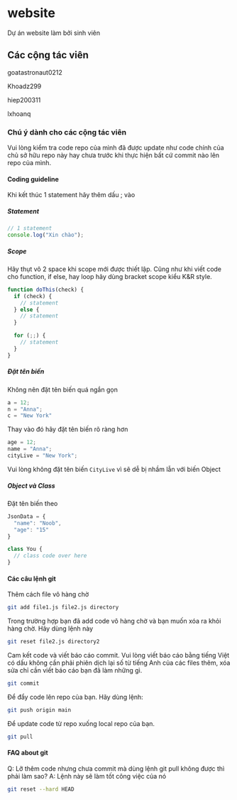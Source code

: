 # website

Dự án website làm bởi sinh viên

## Các cộng tác viên

goatastronaut0212

Khoadz299

hiep200311

lxhoanq

### Chú ý dành cho các cộng tác viên

Vui lòng kiểm tra code repo của mình đã được update như code chính của chủ sở
hữu repo này hay chưa trước khi thực hiện bất cứ commit nào lên repo của mình.

#### Coding guideline

Khi kết thúc 1 statement hãy thêm dấu ; vào

##### Statement

```js
// 1 statement
console.log("Xin chào");
```

##### Scope

Hãy thụt vô 2 space khi scope mới được thiết lập. Cũng như khi viết code cho
function, if else, hay loop hãy dùng bracket scope kiểu K&R style.

```js
function doThis(check) {
  if (check) {
    // statement
  } else {
    // statement
  }

  for (;;) {
    // statement
  }
}
```

##### Đặt tên biến

Không nên đặt tên biến quá ngắn gọn

```js
a = 12;
n = "Anna";
c = "New York"
```

Thay vào đó hãy đặt tên biến rõ ràng hơn

```js
age = 12;
name = "Anna";
cityLive = "New York";
```

Vui lòng không đặt tên biến `CityLive` vì sẽ dễ bị nhầm lẫn với biến Object

##### Object và Class

Đặt tên biến theo

```js
JsonData = {
  "name": "Noob",
  "age": "15"
}

class You {
  // class code over here
}
```

#### Các câu lệnh git

Thêm cách file vô hàng chờ

```sh
git add file1.js file2.js directory
```

Trong trường hợp bạn đã add code vô hàng chờ và bạn muốn xóa ra khỏi hàng chờ.
Hãy dùng lệnh này

```sh
git reset file2.js directory2
```

Cam kết code và viết báo cáo commit. Vui lòng viết báo cáo bằng tiếng Việt có
dấu không cần phải phiên dịch lại số từ tiếng Anh của các files thêm, xóa sửa
chỉ cần viết báo cáo bạn đã làm những gì.

```sh
git commit
```

Để đẩy code lên repo của bạn. Hãy dùng lệnh:

```sh
git push origin main
```

Để update code từ repo xuống local repo của bạn.

```sh
git pull
```

#### FAQ about git

Q: Lỡ thêm code nhưng chưa commit mà dùng lệnh git pull không được thì phải
làm sao?
A: Lệnh này sẽ làm tốt công việc của nó

```sh
git reset --hard HEAD
```
